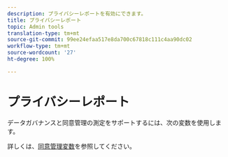 ```yaml
---
description: プライバシーレポートを有効にできます。
title: プライバシーレポート
topic: Admin tools
translation-type: tm+mt
source-git-commit: 99ee24efaa517e8da700c67818c111c4aa90dc02
workflow-type: tm+mt
source-wordcount: '27'
ht-degree: 100%

---
```



# プライバシーレポート

データガバナンスと同意管理の測定をサポートするには、次の変数を使用します。

詳しくは、[同意管理変数](/help/admin/c-data-governance/consent-variables.md)を参照してください。

